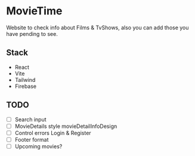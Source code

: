 # MovieTime

Website to check info about Films & TvShows, also you can add those you have pending to see.

## Stack

- React
- Vite
- Tailwind
- Firebase

## TODO

- [ ] Search input
- [ ] MovieDetails style movieDetailInfoDesign
- [ ] Control errors Login & Register
- [ ] Footer format
- [ ] Upcoming movies?
